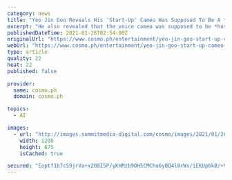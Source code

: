 ```yaml
---
category: news
title: "Yeo Jin Goo Reveals His 'Start-Up' Cameo Was Supposed To Be A *Secret*"
excerpt: "He also revealed that the voice cameo was supposed to be *hush hush*! \"The director wanted to keep it a secret at first. A lot of people I know heard it and knew at once that it w"
publishedDateTime: 2021-01-26T02:54:00Z
originalUrl: "https://www.cosmo.ph/entertainment/yeo-jin-goo-start-up-cameo-secret-a2520-20210126"
webUrl: "https://www.cosmo.ph/entertainment/yeo-jin-goo-start-up-cameo-secret-a2520-20210126"
type: article
quality: 22
heat: 22
published: false

provider:
  name: cosmo.ph
  domain: cosmo.ph

topics:
  - AI

images:
  - url: "http://images.summitmedia-digital.com/cosmo/images/2021/01/26/yeo-jin-goo-talks-about-his-cameo-on-start-up-1611629236.jpg"
    width: 1200
    height: 675
    isCached: true

secured: "Eoptf1b7cS9jrVa+x208I5P/yKHMzb9OH5CMCho6yBQ4l8rWs/iEKUp6kB/+VMAo32Ei7m+DACilr9tr8e/dVGpjImIWBYKyvTh6awyLvVvTJ0DzRQfico2kKKxqnRHWfmb0LMjJw6Fo0SWgMBbkjzqOpNNuwpS5XTiM2otyYFh5+0N84vx0Io75Mgv2j7hY2Q9LkQP09ORdlSr7c6v+kPs47MzTZpuTk8ZD2mYSO2pPcs3dXO1u4GE5FLsy5iWrjDMoYl6HVhIwjfmAOfjO7hC3NS4R3cqoVk+NrMnmxfMvx9V9ev+2DlizOcVrlpj7MIPJvOXNv3YwoLOY2mjyzWb5PISKfpDRYI7g6/n1/p8=;GUeyDYNAIB7aRf/orK/6Uw=="
---
```


